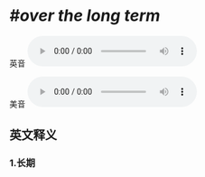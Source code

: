 # ***\#over the long term*** 
英音
<audio src="./media/over the long term1_AAC.aac" controls="controls"></audio>

美音
<audio src="./media/over the long term2_AAC.aac" controls="controls"></audio>



  

英文释义
---
### 1.**长期**  


